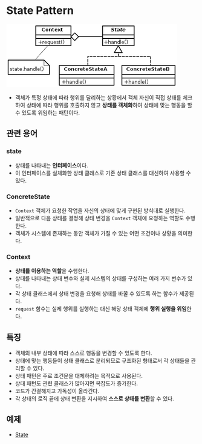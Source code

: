 # State Pattern
![state](StatePattern.jpg)

- 객체가 특정 상태에 따라 행위를 달리하는 상황에서 객체 자신이 직접 상태를 체크하여 상태에 따라 행위를 호출하지 않고 **상태를 객체화**하여 상태에 맞는 행동을 할 수 있도록 위임하는 패턴이다.

## 관련 용어
### state
- 상태를 나타내는 **인터페이스**이다.
- 이 인터페이스를 실체화한 상태 클래스로 기존 상태 클래스를 대신하여 사용할 수 있다.

### ConcreteState
- `Context` 객체가 요청한 작업을 자신의 상태에 맞게 구현된 방식대로 실행한다.
- 일반적으로 다음 상태를 결정해 상태 변경을 `Context` 객체에 요청하는 역할도 수행한다.
- 객체가 시스템에 존재하는 동안 객체가 가질 수 있는 어떤 조건이나 상황을 의미한다.

### Context
- **상태를 이용하는 역할**을 수행한다.
- 상태를 나타내는 상태 변수와 실제 시스템의 상태를 구성하는 여러 가지 변수가 있다.
- 각 상태 클래스에서 상태 변경을 요청해 상태를 바꿀 수 있도록 하는 함수가 제공된다.
- `request` 함수는 실제 행위를 실행하는 대신 해당 상태 객체에 **행위 실행을 위임**한다.

## 특징
- 객체의 내부 상태에 따라 스스로 행동을 변경할 수 있도록 한다.
- 상태에 맞는 행동들이 상태 클래스로 분리되므로 구조화된 형태로서 각 상태들을 관리할 수 있다.
- 상태 패턴은 주로 조건문을 대체하려는 목적으로 사용된다.
- 상태 패턴도 관련 클래스가 많아지면 복잡도가 증가한다.
- 코드가 간결해지고 가독성이 올라간다.
- 각 상태의 로직 끝에 상태 변환을 지시하여 **스스로 상태를 변환**할 수 있다.

## 예제
- [State](/BehavioralPattern/State/state.cpp)